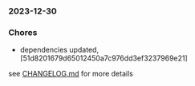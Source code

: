 ### 2023-12-30

### Chores
+ dependencies updated, [51d8201679d65012450a7c976dd3ef3237969e21]

see <a href='https://github.com/mrjackwills/mealpedant_vue/blob/main/CHANGELOG.md'>CHANGELOG.md</a> for more details
